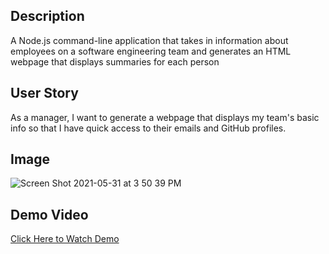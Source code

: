 ## Description

A Node.js command-line application that takes in information about employees on a software engineering team and generates an HTML webpage that displays summaries for each person

## User Story

As a manager, I want to generate a webpage that displays my team's basic info so that I have quick access to their emails and GitHub profiles.

## Image

![Screen Shot 2021-05-31 at 3 50 39 PM](https://user-images.githubusercontent.com/33267456/120244712-3a729400-c228-11eb-99a4-5b20d37701fd.png)

## Demo Video

[Click Here to Watch Demo](https://drive.google.com/file/d/1gkZuV2Rhhvs-Dk9PGH4RMA5uNe54Npng/view)
